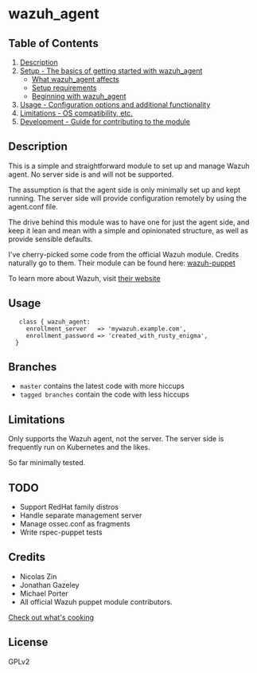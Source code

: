 # wazuh_agent

## Table of Contents

1. [Description](#description)
1. [Setup - The basics of getting started with wazuh_agent](#setup)
    * [What wazuh_agent affects](#what-wazuh_agent-affects)
    * [Setup requirements](#setup-requirements)
    * [Beginning with wazuh_agent](#beginning-with-wazuh_agent)
1. [Usage - Configuration options and additional functionality](#usage)
1. [Limitations - OS compatibility, etc.](#limitations)
1. [Development - Guide for contributing to the module](#development)

## Description

This is a simple and straightforward module to set up and manage Wazuh
agent. No server side is and will not be supported.

The assumption is that the agent side is only minimally set up and kept running. The server side will provide configuration remotely by using the agent.conf file.

The drive behind this module was to have one for just the agent side, and keep it lean and mean with a simple and opinionated structure, as well as provide sensible defaults.

I've cherry-picked some code from the official Wazuh module. Credits 
naturally go to them. Their module can be found here: [wazuh-puppet](https://github.com/wazuh/wazuh-puppet)

To learn more about Wazuh, visit [their website](https://wazuh.com)

## Usage

```
   class { wazuh_agent:
     enrollment_server   => 'mywazuh.example.com',
     enrollment_password => 'created_with_rusty_enigma',
  }
```

## Branches

* ```master``` contains the latest code with more hiccups
* ```tagged branches``` contain the code with less hiccups

## Limitations

Only supports the Wazuh agent, not the server. The server side is frequently run
on Kubernetes and the likes. 

So far minimally tested. 

## TODO

* Support RedHat family distros
* Handle separate management server
* Manage ossec.conf as fragments
* Write rspec-puppet tests

## Credits

* Nicolas Zin
* Jonathan Gazeley
* Michael Porter
* All official Wazuh puppet module contributors.

[Check out what's cooking](https://wazuh.com)

## License

GPLv2


